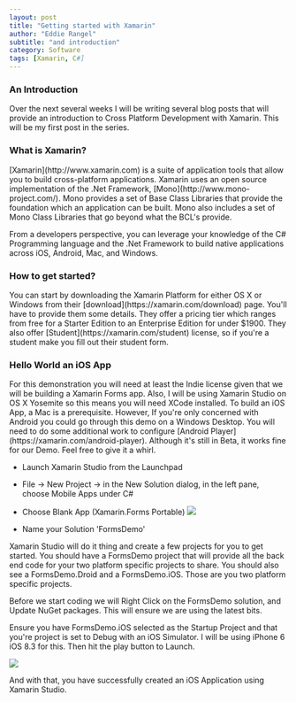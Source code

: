 ```yaml
---
layout: post
title: "Getting started with Xamarin"
author: "Eddie Rangel"
subtitle: "and introduction"
category: Software
tags: [Xamarin, C#]
---
```


<h3>An Introduction</h3>
Over the next several weeks I will be writing several blog posts that will provide an introduction to Cross Platform Development with Xamarin. This will be my first post in the series. 

<h3>What is Xamarin?</h3>
[Xamarin](http://www.xamarin.com) is a suite of application tools that allow you to build cross-platform applications. Xamarin uses an open source implementation of the .Net Framework, [Mono](http://www.mono-project.com/). Mono provides a set of Base Class Libraries that provide the foundation which an application can be built. Mono also includes a set of Mono Class Libraries that go beyond what the BCL's provide.

From a developers perspective, you can leverage your knowledge of the C# Programming language and the .Net Framework to build native applications across iOS, Android, Mac, and Windows. 

<h3>How to get started?</h3>
You can start by downloading the Xamarin Platform for either OS X or Windows from their [download](https://xamarin.com/download) page. You'll have to provide them some details. They offer a pricing tier which ranges from free for a Starter Edition to an Enterprise Edition for under $1900. They also offer [Student](https://xamarin.com/student) license, so if you're a student make you fill out their student form. 


<h3>Hello World an iOS App</h3>
For this demonstration you will need at least the Indie license given that we will be building a Xamarin Forms app. Also, I will be using Xamarin Studio on OS X Yosemite so this means you will need XCode installed. To build an iOS App, a Mac is a prerequisite. However, If you're only concerned with Android you could go through this demo on a Windows Desktop. You will need to do some additional work to configure [Android Player](https://xamarin.com/android-player). Although it's still in Beta, it works fine for our Demo. Feel free to give it a whirl.

* Launch Xamarin Studio from the Launchpad
* File -> New Project -> in the New Solution dialog, in the left pane, choose Mobile Apps under C#
* Choose Blank App (Xamarin.Forms Portable)
![](/content/images/2015/04/Screen-Shot-2015-04-21-at-9-39-53-AM.png)

* Name your Solution 'FormsDemo'

Xamarin Studio will do it thing and create a few projects for you to get started. You should have a FormsDemo project that will provide all the back end code for your two platform specific projects to share. You should also see a FormsDemo.Droid and a FormsDemo.iOS. Those are you two platform specific projects.

Before we start coding we will Right Click on the FormsDemo solution, and Update NuGet packages. This will ensure we are using the latest bits. 

Ensure you have FormsDemo.iOS selected as the Startup Project and that you're project is set to Debug with an iOS Simulator. I will be using iPhone 6 iOS 8.3 for this. Then hit the play button to Launch. 

![](/content/images/2015/04/Screen-Shot-2015-04-21-at-9-51-05-AM.png)

And with that, you have successfully created an iOS Application using Xamarin Studio.


